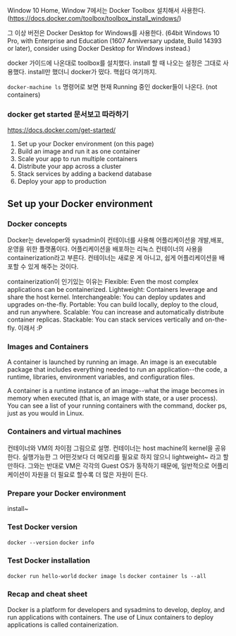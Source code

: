 


Window 10 Home, Window 7에서는 Docker Toolbox 설치해서 사용한다. (https://docs.docker.com/toolbox/toolbox_install_windows/)

그 이상 버전은 Docker Desktop for Windows를 사용한다. (64bit Windows 10 Pro, with Enterprise and Education (1607 Anniversary update, Build 14393 or later), consider using Docker Desktop for Windows instead.)

docker 가이드에 나온대로 toolbox를 설치했다. install 할 때 나오는 설정은 그대로 사용했다.
install만 했더니 docker가 떴다. 핵쉽다 여기까지.

```docker-machine ls``` 명령어로 보면 현재 Running 중인 docker들이 나온다. (not containers)


### docker get started 문서보고 따라하기
https://docs.docker.com/get-started/
1. Set up your Docker environment (on this page)
2. Build an image and run it as one container
3. Scale your app to run multiple containers
4. Distribute your app across a cluster
5. Stack services by adding a backend database
6. Deploy your app to production


## Set up your Docker environment

### Docker concepts
Docker는 developer와 sysadmin이 컨테이너를 사용해 어플리케이션을 개발,배포,운영을 위한 플랫폼이다. 어플리케이션을 배포하는 리눅스 컨테이너의 사용을 containerization라고 부른다. 컨테이너는 새로운 게 아니고, 쉽게 어플리케이션을 배포할 수 있게 해주는 것이다.

containerization이 인기있는 이유는
Flexible: Even the most complex applications can be containerized.
Lightweight: Containers leverage and share the host kernel.
Interchangeable: You can deploy updates and upgrades on-the-fly.
Portable: You can build locally, deploy to the cloud, and run anywhere.
Scalable: You can increase and automatically distribute container replicas.
Stackable: You can stack services vertically and on-the-fly.
이래서 :P

### Images and Containers
A container is launched by running an image. An image is an executable package that includes everything needed to run an application--the code, a runtime, libraries, environment variables, and configuration files.

A container is a runtime instance of an image--what the image becomes in memory when executed (that is, an image with state, or a user process). You can see a list of your running containers with the command, docker ps, just as you would in Linux.

### Containers and virtual machines
컨테이너와 VM의 차이점 그림으로 설명. 컨테이너는 host machine의 kernel을 공유한다. 실행가능한 그 어떤것보다 더 메모리를 필요로 하지 않으니 lightweight~ 라고 할만하다. 그와는 반대로 VM은 각각의 Guest OS가 동작하기 때문에, 일반적으로 어플리케이션이 자원을 더 필요로 할수록 더 많은 자원이 든다.

### Prepare your Docker environment
install~

### Test Docker version
```docker --version```
```docker info```

### Test Docker installation
```docker run hello-world```
```docker image ls```
```docker container ls --all```

### Recap and cheat sheet






Docker is a platform for developers and sysadmins to develop, deploy, and run applications with containers. The use of Linux containers to deploy applications is called containerization.
